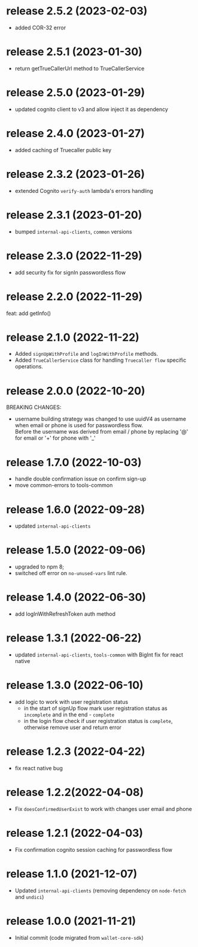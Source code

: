 # release 2.5.2 (2023-02-03)
* added COR-32 error
# release 2.5.1 (2023-01-30)
* return getTrueCallerUrl method to TrueCallerService
# release 2.5.0 (2023-01-29)
* updated cognito client to v3 and allow inject it as dependency
# release 2.4.0 (2023-01-27)
* added caching of Truecaller public key
# release 2.3.2 (2023-01-26)
* extended Cognito `verify-auth` lambda's errors handling
# release 2.3.1 (2023-01-20)
* bumped `internal-api-clients`, `common` versions
# release 2.3.0 (2022-11-29)
* add security fix for signIn passwordless flow
# release 2.2.0 (2022-11-29)
feat: add getInfo()
# release 2.1.0 (2022-11-22)
* Added `signUpWithProfile` and `logInWithProfile` methods.
* Added `TrueCallerService` class for handling `Truecaller flow` specific operations.
# release 2.0.0 (2022-10-20)
BREAKING CHANGES:
* username building strategy was changed to use uuidV4 as username  
  when email or phone is used for passwordless flow.  
  Before the username was derived from email / phone by replacing '@' for email or '+' for phone with '_'
# release 1.7.0 (2022-10-03)
* handle double confirmation issue on confirm sign-up 
* move common-errors to tools-common
# release 1.6.0 (2022-09-28)
* updated `internal-api-clients`
# release 1.5.0 (2022-09-06)
* upgraded to npm 8;
* switched off error on `no-unused-vars` lint rule.
# release 1.4.0 (2022-06-30)
* add logInWithRefreshToken auth method
# release 1.3.1 (2022-06-22)
* updated `internal-api-clients`, `tools-common` with BigInt fix for react native
# release 1.3.0 (2022-06-10)
* add logic to work with user registration status
  * in the start of signUp flow mark user registration status as `incomplete` and in the end - `complete`
  * in the login flow check if user registration status is `complete`, otherwise remove user and return error
# release 1.2.3 (2022-04-22)
* fix react native bug
# release 1.2.2(2022-04-08)
* Fix `doesConfirmedUserExist` to work with changes user email and phone
# release 1.2.1 (2022-04-03)
* Fix confirmation cognito session caching for passwordless flow 
# release 1.1.0 (2021-12-07)
* Updated `internal-api-clients` (removing dependency on `node-fetch` and `undici`)
# release 1.0.0 (2021-11-21)
* Initial commit (code migrated from `wallet-core-sdk`)
